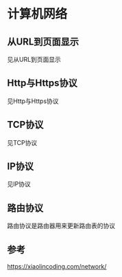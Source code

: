 # 计算机网络



## 从URL到页面显示

见从URL到页面显示

## Http与Https协议

见Http与Https协议

## TCP协议

见TCP协议

## IP协议

见IP协议

## 路由协议

路由协议是路由器用来更新路由表的协议



## 参考

https://xiaolincoding.com/network/